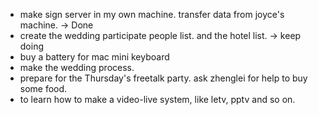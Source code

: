 * make sign server in my own machine. transfer data from joyce's machine.
	-> Done
* create the wedding participate people list. and the hotel list.
	-> keep doing
* buy a battery for mac mini keyboard
* make the wedding process.
* prepare for the Thursday's freetalk party. ask zhenglei for help to buy some food.
* to learn how to make a video-live system, like letv, pptv and so on.
